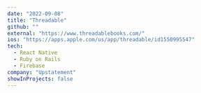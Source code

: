 ```yaml
---
date: "2022-09-08"
title: "Threadable"
github: ""
external: "https://www.threadablebooks.com/"
ios: "https://apps.apple.com/us/app/threadable/id1550995547"
tech:
  - React Native
  - Ruby on Rails
  - Firebase
company: "Upstatement"
showInProjects: false
---
```


